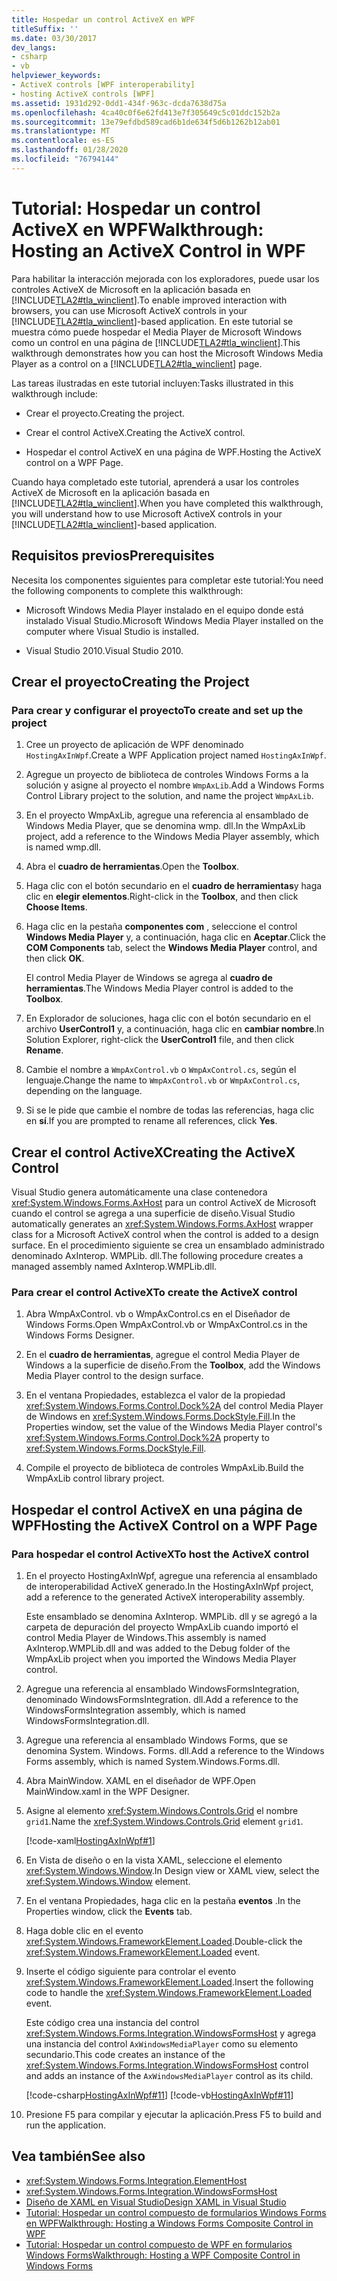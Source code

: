 ```yaml
---
title: Hospedar un control ActiveX en WPF
titleSuffix: ''
ms.date: 03/30/2017
dev_langs:
- csharp
- vb
helpviewer_keywords:
- ActiveX controls [WPF interoperability]
- hosting ActiveX controls [WPF]
ms.assetid: 1931d292-0dd1-434f-963c-dcda7638d75a
ms.openlocfilehash: 4ca40c0f6e62fd413e7f305649c5c01ddc152b2a
ms.sourcegitcommit: 13e79efdbd589cad6b1de634f5d6b1262b12ab01
ms.translationtype: MT
ms.contentlocale: es-ES
ms.lasthandoff: 01/28/2020
ms.locfileid: "76794144"
---
```

# <a name="walkthrough-hosting-an-activex-control-in-wpf"></a><span data-ttu-id="c90da-102">Tutorial: Hospedar un control ActiveX en WPF</span><span class="sxs-lookup"><span data-stu-id="c90da-102">Walkthrough: Hosting an ActiveX Control in WPF</span></span>
<span data-ttu-id="c90da-103">Para habilitar la interacción mejorada con los exploradores, puede usar los controles ActiveX de Microsoft en la aplicación basada en [!INCLUDE[TLA2#tla_winclient](../../../../includes/tla2sharptla-winclient-md.md)].</span><span class="sxs-lookup"><span data-stu-id="c90da-103">To enable improved interaction with browsers, you can use Microsoft ActiveX controls in your [!INCLUDE[TLA2#tla_winclient](../../../../includes/tla2sharptla-winclient-md.md)]-based application.</span></span> <span data-ttu-id="c90da-104">En este tutorial se muestra cómo puede hospedar el Media Player de Microsoft Windows como un control en una página de [!INCLUDE[TLA2#tla_winclient](../../../../includes/tla2sharptla-winclient-md.md)].</span><span class="sxs-lookup"><span data-stu-id="c90da-104">This walkthrough demonstrates how you can host the Microsoft Windows Media Player as a control on a [!INCLUDE[TLA2#tla_winclient](../../../../includes/tla2sharptla-winclient-md.md)] page.</span></span>

 <span data-ttu-id="c90da-105">Las tareas ilustradas en este tutorial incluyen:</span><span class="sxs-lookup"><span data-stu-id="c90da-105">Tasks illustrated in this walkthrough include:</span></span>

- <span data-ttu-id="c90da-106">Crear el proyecto.</span><span class="sxs-lookup"><span data-stu-id="c90da-106">Creating the project.</span></span>

- <span data-ttu-id="c90da-107">Crear el control ActiveX.</span><span class="sxs-lookup"><span data-stu-id="c90da-107">Creating the ActiveX control.</span></span>

- <span data-ttu-id="c90da-108">Hospedar el control ActiveX en una página de WPF.</span><span class="sxs-lookup"><span data-stu-id="c90da-108">Hosting the ActiveX control on a WPF Page.</span></span>

 <span data-ttu-id="c90da-109">Cuando haya completado este tutorial, aprenderá a usar los controles ActiveX de Microsoft en la aplicación basada en [!INCLUDE[TLA2#tla_winclient](../../../../includes/tla2sharptla-winclient-md.md)].</span><span class="sxs-lookup"><span data-stu-id="c90da-109">When you have completed this walkthrough, you will understand how to use Microsoft ActiveX controls in your [!INCLUDE[TLA2#tla_winclient](../../../../includes/tla2sharptla-winclient-md.md)]-based application.</span></span>

## <a name="prerequisites"></a><span data-ttu-id="c90da-110">Requisitos previos</span><span class="sxs-lookup"><span data-stu-id="c90da-110">Prerequisites</span></span>
 <span data-ttu-id="c90da-111">Necesita los componentes siguientes para completar este tutorial:</span><span class="sxs-lookup"><span data-stu-id="c90da-111">You need the following components to complete this walkthrough:</span></span>

- <span data-ttu-id="c90da-112">Microsoft Windows Media Player instalado en el equipo donde está instalado Visual Studio.</span><span class="sxs-lookup"><span data-stu-id="c90da-112">Microsoft Windows Media Player installed on the computer where Visual Studio is installed.</span></span>

- <span data-ttu-id="c90da-113">Visual Studio 2010.</span><span class="sxs-lookup"><span data-stu-id="c90da-113">Visual Studio 2010.</span></span>

## <a name="creating-the-project"></a><span data-ttu-id="c90da-114">Crear el proyecto</span><span class="sxs-lookup"><span data-stu-id="c90da-114">Creating the Project</span></span>

### <a name="to-create-and-set-up-the-project"></a><span data-ttu-id="c90da-115">Para crear y configurar el proyecto</span><span class="sxs-lookup"><span data-stu-id="c90da-115">To create and set up the project</span></span>

1. <span data-ttu-id="c90da-116">Cree un proyecto de aplicación de WPF denominado `HostingAxInWpf`.</span><span class="sxs-lookup"><span data-stu-id="c90da-116">Create a WPF Application project named `HostingAxInWpf`.</span></span>

2. <span data-ttu-id="c90da-117">Agregue un proyecto de biblioteca de controles Windows Forms a la solución y asigne al proyecto el nombre `WmpAxLib`.</span><span class="sxs-lookup"><span data-stu-id="c90da-117">Add a Windows Forms Control Library project to the solution, and name the project `WmpAxLib`.</span></span>

3. <span data-ttu-id="c90da-118">En el proyecto WmpAxLib, agregue una referencia al ensamblado de Windows Media Player, que se denomina wmp. dll.</span><span class="sxs-lookup"><span data-stu-id="c90da-118">In the WmpAxLib project, add a reference to the Windows Media Player assembly, which is named wmp.dll.</span></span>

4. <span data-ttu-id="c90da-119">Abra el **cuadro de herramientas**.</span><span class="sxs-lookup"><span data-stu-id="c90da-119">Open the **Toolbox**.</span></span>

5. <span data-ttu-id="c90da-120">Haga clic con el botón secundario en el **cuadro de herramientas**y haga clic en **elegir elementos**.</span><span class="sxs-lookup"><span data-stu-id="c90da-120">Right-click in the **Toolbox**, and then click **Choose Items**.</span></span>

6. <span data-ttu-id="c90da-121">Haga clic en la pestaña **componentes com** , seleccione el control **Windows Media Player** y, a continuación, haga clic en **Aceptar**.</span><span class="sxs-lookup"><span data-stu-id="c90da-121">Click the **COM Components** tab, select the **Windows Media Player** control, and then click **OK**.</span></span>

     <span data-ttu-id="c90da-122">El control Media Player de Windows se agrega al **cuadro de herramientas**.</span><span class="sxs-lookup"><span data-stu-id="c90da-122">The Windows Media Player control is added to the **Toolbox**.</span></span>

7. <span data-ttu-id="c90da-123">En Explorador de soluciones, haga clic con el botón secundario en el archivo **UserControl1** y, a continuación, haga clic en **cambiar nombre**.</span><span class="sxs-lookup"><span data-stu-id="c90da-123">In Solution Explorer, right-click the **UserControl1** file, and then click **Rename**.</span></span>

8. <span data-ttu-id="c90da-124">Cambie el nombre a `WmpAxControl.vb` o `WmpAxControl.cs`, según el lenguaje.</span><span class="sxs-lookup"><span data-stu-id="c90da-124">Change the name to `WmpAxControl.vb` or `WmpAxControl.cs`, depending on the language.</span></span>

9. <span data-ttu-id="c90da-125">Si se le pide que cambie el nombre de todas las referencias, haga clic en **sí**.</span><span class="sxs-lookup"><span data-stu-id="c90da-125">If you are prompted to rename all references, click **Yes**.</span></span>

## <a name="creating-the-activex-control"></a><span data-ttu-id="c90da-126">Crear el control ActiveX</span><span class="sxs-lookup"><span data-stu-id="c90da-126">Creating the ActiveX Control</span></span>
<span data-ttu-id="c90da-127">Visual Studio genera automáticamente una clase contenedora <xref:System.Windows.Forms.AxHost> para un control ActiveX de Microsoft cuando el control se agrega a una superficie de diseño.</span><span class="sxs-lookup"><span data-stu-id="c90da-127">Visual Studio automatically generates an <xref:System.Windows.Forms.AxHost> wrapper class for a Microsoft ActiveX control when the control is added to a design surface.</span></span> <span data-ttu-id="c90da-128">En el procedimiento siguiente se crea un ensamblado administrado denominado AxInterop. WMPLib. dll.</span><span class="sxs-lookup"><span data-stu-id="c90da-128">The following procedure creates a managed assembly named AxInterop.WMPLib.dll.</span></span>

### <a name="to-create-the-activex-control"></a><span data-ttu-id="c90da-129">Para crear el control ActiveX</span><span class="sxs-lookup"><span data-stu-id="c90da-129">To create the ActiveX control</span></span>

1. <span data-ttu-id="c90da-130">Abra WmpAxControl. vb o WmpAxControl.cs en el Diseñador de Windows Forms.</span><span class="sxs-lookup"><span data-stu-id="c90da-130">Open WmpAxControl.vb or WmpAxControl.cs in the Windows Forms Designer.</span></span>

2. <span data-ttu-id="c90da-131">En el **cuadro de herramientas**, agregue el control Media Player de Windows a la superficie de diseño.</span><span class="sxs-lookup"><span data-stu-id="c90da-131">From the **Toolbox**, add the Windows Media Player control to the design surface.</span></span>

3. <span data-ttu-id="c90da-132">En el ventana Propiedades, establezca el valor de la propiedad <xref:System.Windows.Forms.Control.Dock%2A> del control Media Player de Windows en <xref:System.Windows.Forms.DockStyle.Fill>.</span><span class="sxs-lookup"><span data-stu-id="c90da-132">In the Properties window, set the value of the Windows Media Player control's <xref:System.Windows.Forms.Control.Dock%2A> property to <xref:System.Windows.Forms.DockStyle.Fill>.</span></span>

4. <span data-ttu-id="c90da-133">Compile el proyecto de biblioteca de controles WmpAxLib.</span><span class="sxs-lookup"><span data-stu-id="c90da-133">Build the WmpAxLib control library project.</span></span>

## <a name="hosting-the-activex-control-on-a-wpf-page"></a><span data-ttu-id="c90da-134">Hospedar el control ActiveX en una página de WPF</span><span class="sxs-lookup"><span data-stu-id="c90da-134">Hosting the ActiveX Control on a WPF Page</span></span>

### <a name="to-host-the-activex-control"></a><span data-ttu-id="c90da-135">Para hospedar el control ActiveX</span><span class="sxs-lookup"><span data-stu-id="c90da-135">To host the ActiveX control</span></span>

1. <span data-ttu-id="c90da-136">En el proyecto HostingAxInWpf, agregue una referencia al ensamblado de interoperabilidad ActiveX generado.</span><span class="sxs-lookup"><span data-stu-id="c90da-136">In the HostingAxInWpf project, add a reference to the generated ActiveX interoperability assembly.</span></span>

     <span data-ttu-id="c90da-137">Este ensamblado se denomina AxInterop. WMPLib. dll y se agregó a la carpeta de depuración del proyecto WmpAxLib cuando importó el control Media Player de Windows.</span><span class="sxs-lookup"><span data-stu-id="c90da-137">This assembly is named AxInterop.WMPLib.dll and was added to the Debug folder of the WmpAxLib project when you imported the Windows Media Player control.</span></span>

2. <span data-ttu-id="c90da-138">Agregue una referencia al ensamblado WindowsFormsIntegration, denominado WindowsFormsIntegration. dll.</span><span class="sxs-lookup"><span data-stu-id="c90da-138">Add a reference to the WindowsFormsIntegration assembly, which is named WindowsFormsIntegration.dll.</span></span>

3. <span data-ttu-id="c90da-139">Agregue una referencia al ensamblado Windows Forms, que se denomina System. Windows. Forms. dll.</span><span class="sxs-lookup"><span data-stu-id="c90da-139">Add a reference to the Windows Forms assembly, which is named System.Windows.Forms.dll.</span></span>

4. <span data-ttu-id="c90da-140">Abra MainWindow. XAML en el diseñador de WPF.</span><span class="sxs-lookup"><span data-stu-id="c90da-140">Open MainWindow.xaml in the WPF Designer.</span></span>

5. <span data-ttu-id="c90da-141">Asigne al elemento <xref:System.Windows.Controls.Grid> el nombre `grid1`.</span><span class="sxs-lookup"><span data-stu-id="c90da-141">Name the <xref:System.Windows.Controls.Grid> element `grid1`.</span></span>

     [!code-xaml[HostingAxInWpf#1](~/samples/snippets/csharp/VS_Snippets_Wpf/HostingAxInWpf/CSharp/HostingAxInWpf/window1.xaml#1)]

6. <span data-ttu-id="c90da-142">En Vista de diseño o en la vista XAML, seleccione el elemento <xref:System.Windows.Window>.</span><span class="sxs-lookup"><span data-stu-id="c90da-142">In Design view or XAML view, select the <xref:System.Windows.Window> element.</span></span>

7. <span data-ttu-id="c90da-143">En el ventana Propiedades, haga clic en la pestaña **eventos** .</span><span class="sxs-lookup"><span data-stu-id="c90da-143">In the Properties window, click the **Events** tab.</span></span>

8. <span data-ttu-id="c90da-144">Haga doble clic en el evento <xref:System.Windows.FrameworkElement.Loaded>.</span><span class="sxs-lookup"><span data-stu-id="c90da-144">Double-click the <xref:System.Windows.FrameworkElement.Loaded> event.</span></span>

9. <span data-ttu-id="c90da-145">Inserte el código siguiente para controlar el evento <xref:System.Windows.FrameworkElement.Loaded>.</span><span class="sxs-lookup"><span data-stu-id="c90da-145">Insert the following code to handle the <xref:System.Windows.FrameworkElement.Loaded> event.</span></span>

     <span data-ttu-id="c90da-146">Este código crea una instancia del control <xref:System.Windows.Forms.Integration.WindowsFormsHost> y agrega una instancia del control `AxWindowsMediaPlayer` como su elemento secundario.</span><span class="sxs-lookup"><span data-stu-id="c90da-146">This code creates an instance of the <xref:System.Windows.Forms.Integration.WindowsFormsHost> control and adds an instance of the `AxWindowsMediaPlayer` control as its child.</span></span>

     [!code-csharp[HostingAxInWpf#11](~/samples/snippets/csharp/VS_Snippets_Wpf/HostingAxInWpf/CSharp/HostingAxInWpf/window1.xaml.cs#11)]
     [!code-vb[HostingAxInWpf#11](~/samples/snippets/visualbasic/VS_Snippets_Wpf/HostingAxInWpf/VisualBasic/HostingAxInWpf/window1.xaml.vb#11)]  
  
10. <span data-ttu-id="c90da-147">Presione F5 para compilar y ejecutar la aplicación.</span><span class="sxs-lookup"><span data-stu-id="c90da-147">Press F5 to build and run the application.</span></span>  
  
## <a name="see-also"></a><span data-ttu-id="c90da-148">Vea también</span><span class="sxs-lookup"><span data-stu-id="c90da-148">See also</span></span>

- <xref:System.Windows.Forms.Integration.ElementHost>
- <xref:System.Windows.Forms.Integration.WindowsFormsHost>
- [<span data-ttu-id="c90da-149">Diseño de XAML en Visual Studio</span><span class="sxs-lookup"><span data-stu-id="c90da-149">Design XAML in Visual Studio</span></span>](/visualstudio/xaml-tools/designing-xaml-in-visual-studio)
- [<span data-ttu-id="c90da-150">Tutorial: Hospedar un control compuesto de formularios Windows Forms en WPF</span><span class="sxs-lookup"><span data-stu-id="c90da-150">Walkthrough: Hosting a Windows Forms Composite Control in WPF</span></span>](walkthrough-hosting-a-windows-forms-composite-control-in-wpf.md)
- [<span data-ttu-id="c90da-151">Tutorial: Hospedar un control compuesto de WPF en formularios Windows Forms</span><span class="sxs-lookup"><span data-stu-id="c90da-151">Walkthrough: Hosting a WPF Composite Control in Windows Forms</span></span>](walkthrough-hosting-a-wpf-composite-control-in-windows-forms.md)
